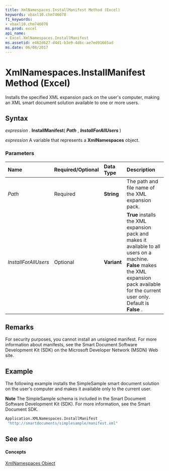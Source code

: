 ```yaml
---
title: XmlNamespaces.InstallManifest Method (Excel)
keywords: vbaxl10.chm746078
f1_keywords:
- vbaxl10.chm746078
ms.prod: excel
api_name:
- Excel.XmlNamespaces.InstallManifest
ms.assetid: e462d627-d4d1-b3e9-4d6c-ae7ed91665ad
ms.date: 06/08/2017
---
```



# XmlNamespaces.InstallManifest Method (Excel)

Installs the specified XML expansion pack on the user's computer, making an XML smart document solution available to one or more users.


## Syntax

 _expression_ . **InstallManifest**( **_Path_** , **_InstallForAllUsers_** )

 _expression_ A variable that represents a **XmlNamespaces** object.


### Parameters



|**Name**|**Required/Optional**|**Data Type**|**Description**|
|:-----|:-----|:-----|:-----|
| _Path_|Required| **String**|The path and file name of the XML expansion pack.|
| _InstallForAllUsers_|Optional| **Variant**| **True** installs the XML expansion pack and makes it available to all users on a machine. **False** makes the XML expansion pack available for the current user only. Default is **False** .|

## Remarks

For security purposes, you cannot install an unsigned manifest. For more information about manifests, see the Smart Document Software Development Kit (SDK) on the Microsoft Developer Network (MSDN) Web site.


## Example

The following example installs the SimpleSample smart document solution on the user's computer and makes it available only to the current user.


 **Note**  The SimpleSample schema is included in the Smart Document Software Development Kit (SDK). For more information, see the Smart Document SDK.


```vb
Application.XMLNamespaces.InstallManifest _ 
 "http://smartdocuments/simplesample/manifest.xml"
```


## See also


#### Concepts


[XmlNamespaces Object](Excel.XmlNamespaces.md)

